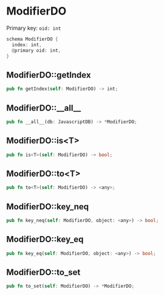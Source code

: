 # ModifierDO

Primary key: `oid: int`

```rust
schema ModifierDO {
  index: int,
  @primary oid: int,
}
```
## ModifierDO::getIndex

```rust
pub fn getIndex(self: ModifierDO) -> int;
```
## ModifierDO::\_\_all\_\_

```rust
pub fn __all__(db: JavascriptDB) -> *ModifierDO;
```
## ModifierDO::is\<T\>

```rust
pub fn is<T>(self: ModifierDO) -> bool;
```
## ModifierDO::to\<T\>

```rust
pub fn to<T>(self: ModifierDO) -> <any>;
```
## ModifierDO::key\_neq

```rust
pub fn key_neq(self: ModifierDO, object: <any>) -> bool;
```
## ModifierDO::key\_eq

```rust
pub fn key_eq(self: ModifierDO, object: <any>) -> bool;
```
## ModifierDO::to\_set

```rust
pub fn to_set(self: ModifierDO) -> *ModifierDO;
```
